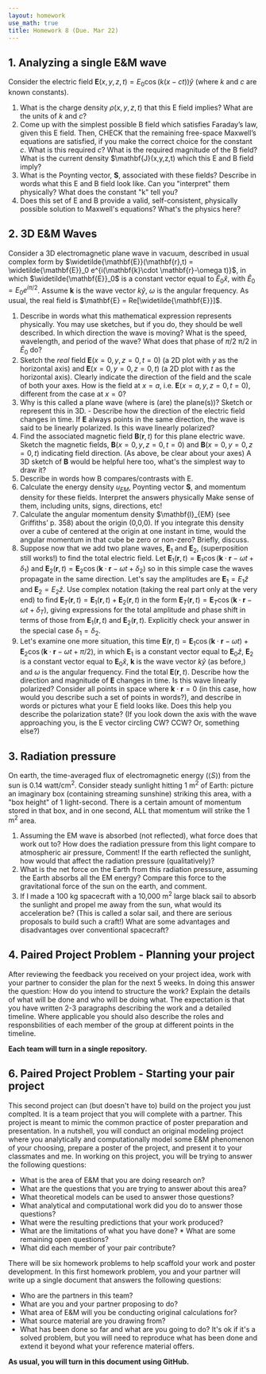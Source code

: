 ```yaml
---
layout: homework
use_math: true
title: Homework 8 (Due. Mar 22)
---
```


## 1. Analyzing a single E&M wave

Consider the electric field $\mathbf{E}(x,y,z,t) = E_0\cos(k(x-ct))\hat{y}$ (where $k$ and $c$ are known constants).

1. What is the charge density $\rho (x,y,z,t)$ that this E field implies? What are the units of $k$ and $c$?
2. Come up with the simplest possible B field which satisfies Faraday’s law, given this E field. Then, CHECK that the remaining free-space Maxwell’s equations are satisfied, if you make the correct choice for the constant $c$. What is this required $c$? What is the required magnitude of the B field? What is the current density $\mathbf{J}(x,y,z,t) which this E and B field imply?
3. What is the Poynting vector, $\mathbf{S}$, associated with these fields? Describe in words what this E and B field look like. Can you "interpret" them physically? What does the constant "k" tell you?
4. Does this set of E and B provide a valid, self-consistent, physically possible solution to Maxwell's equations? What's the physics here?

## 2. 3D E&M Waves

Consider a 3D electromagnetic plane wave in vacuum, described in usual complex form by $\widetilde{\mathbf{E}}(\mathbf{r},t) = \widetilde{\mathbf{E}}_0 e^{i(\mathbf{k}\cdot \mathbf{r}-\omega t)}$, in which $\widetilde{\mathbf{E}}_0$ is a constant vector equal to $\widetilde{E}_0\hat{x}$, with $\widetilde{E}_0 = E_0e^{i\pi/2}$. Assume $\mathbf{k}$ is the wave vector $k\hat{y}$, $\omega$ is the angular frequency. As usual, the real field is $\mathbf{E} = Re[\widetilde{\mathbf{E}}]$.

1. Describe in words what this mathematical expression represents physically. You may use sketches, but if you do, they should be well described. In which direction the wave is moving? What is the speed, wavelength, and period of the wave? What does that phase of $\pi/2$ π/2 in $\widetilde{E}_0$ do?
2. Sketch the *real* field $\mathbf{E}(x=0,y,z=0,t=0)$ (a 2D plot with $y$ as the horizontal axis) and $\mathbf{E}(x=0,y=0,z=0,t)$ (a 2D plot with $t$ as the horizontal axis). Clearly indicate the direction of the field and the scale of both your axes. How is the field at $x=a$, i.e. $\mathbf{E}(x=a,y,z=0,t=0)$, different from the case at $x=0$?
3. Why is this called a plane wave (where is (are) the plane(s))? Sketch or represent this in 3D. - Describe how the direction of the electric field changes in time. If $\mathbf{E}$ always points in the same direction, the wave is said to be linearly polarized. Is this wave linearly polarized?
4. Find the associated magnetic field $\mathbf{B}(\mathbf{r},t)$ for this plane electric wave. Sketch the magnetic fields, $\mathbf{B}(x=0,y,z=0,t=0)$ and $\mathbf{B}(x=0,y=0,z=0,t)$ indicating field direction. (As above, be clear about your axes) A 3D sketch of $\mathbf{B}$ would be helpful here too, what's the simplest way to draw it?
5. Describe in words how B compares/contrasts with E.
6. Calculate the energy density $u_{EM}$, Poynting vector $\mathbf{S}$, and momentum density for these fields. Interpret the answers physically Make sense of them, including units, signs, directions, etc!
7. Calculate the angular momentum density $\mathbf{l}_{EM} (see Griffiths’ p. 358) about the origin (0,0,0). If you integrate this density over a cube of centered at the origin at one instant in time, would the angular momentum in that cube be zero or non-zero? Briefly, discuss.
8. Suppose now that we add two plane waves, $\mathbf{E}_1$ and $\mathbf{E}_2$, (superposition still works!) to find the total electric field. Let $\mathbf{E}_1(\mathbf{r},t) = \mathbf{E}_1 \cos(\mathbf{k}\cdot \mathbf{r} - \omega t + \delta_1)$ and $\mathbf{E}_2(\mathbf{r},t) = \mathbf{E}_2 \cos(\mathbf{k}\cdot \mathbf{r} - \omega t + \delta_2)$ so in this simple case the waves propagate in the same direction. Let's say the amplitudes are $\mathbf{E}_1 = E_1\hat{z}$ and $\mathbf{E}_2 = E_2\hat{z}$. Use complex notation (taking the real part only at the very end) to find $\mathbf{E}_T(\mathbf{r},t) = \mathbf{E}_1(\mathbf{r},t)+\mathbf{E}_2(\mathbf{r},t)$ in the form $\mathbf{E}_T(\mathbf{r},t) = \mathbf{E}_T \cos(\mathbf{k}\cdot \mathbf{r} -\omega t + \delta_T)$, giving expressions for the total amplitude and phase shift in terms of those from $\mathbf{E}_1(\mathbf{r},t)$ and $\mathbf{E}_2(\mathbf{r},t)$. Explicitly check your answer in the special case $\delta _1 = \delta_2$.
9. Let's examine one more situation, this time $\mathbf{E}(\mathbf{r},t)=\mathbf{E}_1 \cos(\mathbf{k}\cdot\mathbf{r} - \omega t) + \mathbf{E}_2 \cos(\mathbf{k}\cdot\mathbf{r}-\omega t + \pi/2)$,
in which $\mathbf{E}_1$ is a constant vector equal to $\mathbf{E}_0 \hat{z}$, $\mathbf{E}_2$ is a constant vector equal to $\mathbf{E}_0\hat{x}$, $\mathbf{k}$ is the wave vector $k\hat{y}$ (as before,) and $\omega$ is the angular frequency. Find the total $\mathbf{E}(\mathbf{r},t)$. Describe how the direction and magnitude of $\mathbf{E}$ changes in time. Is this wave linearly polarized? Consider all points in space where $\mathbf{k}\cdot\mathbf{r} = 0$ (in this case, how would you describe such a set of points in words?), and describe in words or pictures what your E field looks like. Does this help you describe the polarization state? (If you look down the axis with the wave approaching you, is the E vector circling CW? CCW? Or, something else?)

## 3. Radiation pressure

On earth, the time-averaged flux of electromagnetic energy ($\langle S \rangle$) from the sun is 0.14 $\text{watt/cm}^2$. Consider steady sunlight hitting 1 $\text{m}^2$ of Earth: picture an imaginary box (containing streaming sunshine) striking this area, with a "box height" of 1 light-second. There is a certain amount of momentum stored in that box, and in one second, ALL that momentum will strike the 1 $\text{m}^2$ area.

1. Assuming the EM wave is absorbed (not reflected), what force does that work out to? How does the radiation pressure from this light compare to atmospheric air pressure, Comment! If the earth reflected the sunlight, how would that affect the radiation pressure (qualitatively)?
2. What is the net force on the Earth from this radiation pressure, assuming the Earth absorbs all the EM energy? Compare this force to the gravitational force of the sun on the earth, and comment.
3. If I made a 100 kg spacecraft with a 10,000 $\text{m}^2$ large black sail to absorb the sunlight and propel me away from the sun, what would its acceleration be? (This is called a solar sail, and there are serious proposals to build such a craft!) What are some advantages and disadvantages over conventional spacecraft?

## 4. Paired Project Problem - Planning your project

After reviewing the feedback you received on your project idea, work with your partner to consider the plan for the next 5 weeks. In doing this answer  the question: How do you intend to structure the work? Explain the details of what will be done and who will be doing what. The expectation is that you have written 2-3 paragraphs describing the work and a detailed timeline. Where applicable you should also describe the roles and responsbilities of each member of the group at different points in the timeline.

**Each team will turn in a single repository.**


## 6. Paired Project Problem - Starting your pair project

This second project can (but doesn't have to) build on the project you just complted. It is a team project that you will complete with a partner. This project is meant to mimic the common practice of poster preparation and presentation. In a nutshell, you will conduct an original modeling project where you analytically and computationally model some E&M phenomenon of your choosing, prepare a poster of the project, and present it to your classmates and me. In working on this project, you will be trying to answer the following questions:

* What is the area of E&M that you are doing research on?
* What are the questions that you are trying to answer about this area?
* What theoretical models can be used to answer those questions?
* What analytical and computational work did you do to answer those questions?
* What were the resulting predictions that your work produced?
* What are the limitations of what you have done? * What are some remaining open questions?
* What did each member of your pair contribute?

There will be six homework problems to help scaffold your work and poster development. In this first homework problem, you and your partner will write up a single document that answers the following questions:

* Who are the partners in this team?
* What are you and your partner proposing to do?
* What area of E&M will you be conducting original calculations for?
* What source material are you drawing from?
* What has been done so far and what are you going to do? It's ok if it's a solved problem, but you will need to reproduce what has been done and extend it beyond what your reference material offers.

**As usual, you will turn in this document using GitHub.**
